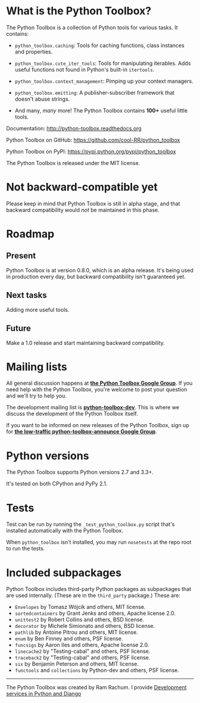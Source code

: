 # What is the Python Toolbox? #

The Python Toolbox is a collection of Python tools for various tasks. It
contains:

 - `python_toolbox.caching`: Tools for caching functions, class instances and
   properties.
 
 - `python_toolbox.cute_iter_tools`: Tools for manipulating iterables. Adds
   useful functions not found in Python's built-in `itertools`.
 
 - `python_toolbox.context_management`: Pimping up your context managers.
 
 - `python_toolbox.emitting`: A publisher-subscriber framework that doesn't
   abuse strings.
   
 - And many, *many* more! The Python Toolbox contains **100+** useful little
   tools.

Documentation: http://python-toolbox.readthedocs.org   

Python Toolbox on GitHub: https://github.com/cool-RR/python_toolbox

Python Toolbox on PyPI: https://pypi.python.org/pypi/python_toolbox

The Python Toolbox is released under the MIT license.

# Not backward-compatible yet #

Please keep in mind that Python Toolbox is still in alpha stage, and that backward compatibility would *not* be maintained in this phase. 


# Roadmap #

## Present ##

Python Toolbox is at version 0.8.0, which is an alpha release. It's being used in production every day, but backward compatibility isn't guaranteed yet.

## Next tasks ##

Adding more useful tools.

## Future ##

Make a 1.0 release and start maintaining backward compatibility.


# Mailing lists #

All general discussion happens at **[the Python Toolbox Google Group](https://groups.google.com/forum/#!forum/python-toolbox)**. If you need help with the Python Toolbox, you're welcome to post your question and we'll try to help you.

The development mailing list is **[python-toolbox-dev](https://groups.google.com/forum/#!forum/python-toolbox-dev)**. This is where we discuss the development of the Python Toolbox itself.

If you want to be informed on new releases of the Python Toolbox, sign up for
**[the low-traffic python-toolbox-announce Google Group](https://groups.google.com/forum/#!forum/python-toolbox-announce)**.

# Python versions #
 
The Python Toolbox supports Python versions 2.7 and 3.3+.

It's tested on both CPython and PyPy 2.1.


# Tests #

Test can be run by running the `_test_python_toolbox.py` script that's
installed automatically with the Python Toolbox.

When `python_toolbox` isn't installed, you may run `nosetests` at the repo root
to run the tests.


# Included subpackages #

Python Toolbox includes third-party Python packages as subpackages that are used internally. (These are in the `third_party` package.) These are: 

 * `Envelopes` by Tomasz Wójcik and others, MIT license.
 * `sortedcontainers` by Grant Jenks and others, Apache license 2.0.
 * `unittest2` by Robert Collins and others, BSD license.
 * `decorator` by Michele Simionato and others, BSD license.
 * `pathlib` by Antoine Pitrou and others, MIT license.
 * `enum` by Ben Finney and others, PSF license.
 * `funcsigs` by Aaron Iles and others, Apache license 2.0.
 * `linecache2` by "Testing-cabal" and others, PSF license.
 * `traceback2` by "Testing-cabal" and others, PSF license.
 * `six` by Benjamin Peterson and others, MIT license.
 * `functools` and `collections` by Python-dev and others, PSF license.


------------------------------------------------------------------

The Python Toolbox was created by Ram Rachum. I provide 
[Development services in Python and Django](https://chipmunkdev.com)


